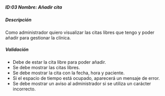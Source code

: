 ##### ID:03 Nombre: Añadir cita

##### Descripción
Como administrador quiero visualizar las citas libres que tengo y poder añadir para gestionar la clínica.

##### Validación
  * Debe de estar la cita libre para poder añadir.
  * Se debe mostrar las citas libres.
  * Se debe mostrar la cita con la fecha, hora y paciente.
  * Si el espacio de tiempo está ocupado, aparecerá un mensaje de error.
  * Se debe mostrar un aviso al administrador si se utiliza un carácter incorrecto.
